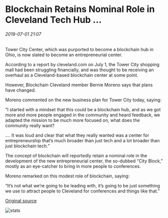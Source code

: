 # Blockchain Retains Nominal Role in Cleveland Tech Hub ...

###### 2019-07-01 21:07

Tower City Center, which was purported to become a blockchain hub in Ohio, is now slated to become an entrepreneurial center.

According to a report by cleveland.com on July 1, the Tower City shopping mall had been struggling financially, and was thought to be receiving an overhaul as a Cleveland-based blockchain center at some point.

However, Blockchain Cleveland member Bernie Moreno says that plans have changed.

Moreno commented on the new business plan for Tower City today, saying:

"I started with a mindset that this could be a blockchain hub, and as we got more and more people engaged in the community and heard feedback, we adapted the mission to be much more focused on, what does the community really want?

.... It was loud and clear that what they really wanted was a center for entrepreneurship that’s much broader than just tech and a lot broader than just blockchain tech.”

The concept of blockchain will reportedly retain a nominal role in the development of the new entrepreneurial center, the so-dubbed “City Block,” mostly as an eye-catcher to bring in more people to conferences.

Moreno remarked on this modest role of blockchain, saying:

“It’s not what we’re going to be leading with, it’s going to be just something we use to attract people to Cleveland for conferences and things like that.”

[Original source](https://cointelegraph.com/news/blockchain-retains-nominal-role-in-cleveland-tech-hub)

![stats](https://c.statcounter.com/11760860/0/a89fa40b/1/ "stats")